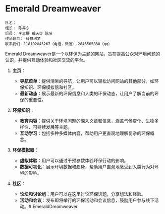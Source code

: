 # Emerald Dreamweaver

    队名： 
    组长： 陈易东
    组员： 李寓翀 戴天奕 陈琦
    作品题目： 绿意织梦
    联系我们：118192845267（电话，微信）；2843565830（qq）

Emerald Dreamweaver是一个以环保为主题的网站，旨在提高公众对环境问题的认识，并提供互动体验和社区交流的平台。

1. **主页**：
   
   * **导航菜单**：提供清晰的导航，让用户可以轻松访问网站的其他部分，如环保知识、环保模拟器和社区。
   * **最新动态**：展示最新的环保信息和人类的环保动态，让用户了解当前的环保的重要性。

2. **环保知识**：
   
   * **教育内容**：提供关于环境问题的深入文章和信息，涵盖气候变化、生物多样性、可持续发展等主题。
   * **互动学习**：包括多种多媒体内容，帮助用户更直观地理解复杂的环保概念。

3. **环保模拟器**：
   
   * **虚拟体验**：用户可以通过干预参数体验环保行动的影响。
   * **数据可视化**：展示环境数据和趋势，帮助用户直观地感受到人类行为对环境的影响。

4. **社区**：
   
   * **论坛和讨论组**：用户可以在这里讨论环保话题，分享想法和经验。
   * **活动和会议**：发布即将举行的环保活动和会议信息，鼓励用户参与线下活动。#   E m e r a l d D r e a m w e a v e r 
      
      

